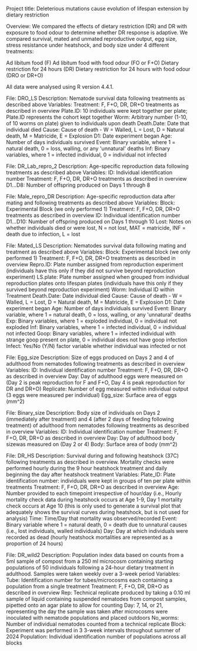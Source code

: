 Project title: Deleterious mutations cause evolution of lifespan extension by dietary restriction

Overview: We compared the effects of dietary restriction (DR) and DR with exposure to food odour to determine whether DR response is adaptive. We compared survival, mated and unmated reproductive output, egg size, stress resistance under heatshock, and body size under 4 different treatments:

Ad libitum food (F)
Ad libitum food with food odour (FO or F+O)
Dietary restriction for 24 hours (DR)
Dietary restriction for 24 hours with food odour (DRO or DR+O)

All data were analysed using R version 4.4.1.

File: DRO_LS
Description: Nematode survival data following treatments as described above
Variables:
  Treatment: F, F+O, DR, DR+O treatments as described in overview
  Plate.ID: 10 individuals were kept together per plate; Plate.ID represents the cohort kept       together
  Worm: Arbitrary number (1-10, of 10 worms on plate) given to individuals upon death
  Death.Date: Date that individual died
  Cause: Cause of death - W = Walled, L = Lost, D = Natural death, M = Matricide, E = Explosion
  D1: Date experiment began
  Age: Number of days individuals survived
  Event: Binary variable, where 1 = natural death, 0 = loss, walling, or any 'unnatural' deaths
  Inf: Binary variables, where 1 = infected individual, 0 = individual not infected

File: DR_Lab_repro_2
Description: Age-specific reproduction data following treatments as described above
Variables:
  ID: Individual identification number 
  Treatment: F, F+O, DR, DR+O treatments as described in overview
  D1...D8: Number of offspring produced on Days 1 through 8 

File: Male_repro_DR
Description: Age-specific reproduction data after mating and following treatments as described above
Variables:
  Block: Experimental Block (we only performed 1)
  Treatment: F, F+O, DR, DR+O treatments as described in overview
  ID: Individual identification number
  D1...D10: Number of offspring produced on Days 1 through 10
  Lost: Notes on whether individuals died or were lost, N = not lost, MAT = matricide, INF = death due to infection, L = lost

File: Mated_LS
Description: Nematodes survival data following mating and treatment as described above
Variables:
  Block: Experimental block (we only performed 1)
  Treatment: F, F+O, DR, DR+O treatments as described in overview
  Repro.ID: Plate number assigned from reproduction experiment (individuals have this only if they did not survive beyond reproduction experiment)
  LS.plate: Plate number assigned when grouped from individual reproduction plates onto lifespan plates (individuals have this only if they survived beyond reproduction experiment)
  Worm: Individual ID within Treatment
  Death.Date: Date individual died
    Cause: Cause of death - W = Walled, L = Lost, D = Natural death, M = Matricide, E = Explosion
  D1: Date experiment began
  Age: Number of days individuals survived
  Event: Binary variable, where 1 = natural death, 0 = loss, walling, or any 'unnatural' deaths
  Exp: Binary variables, where 1 = exploded individual, 0 = individual not exploded
  Inf: Binary variables, where 1 = infected individual, 0 = individual not infected
  Goop: Binary variables, where 1 = infected individual with strange goop present on plate, 0 = individual does not have goop infection
  Infect: Yes/No (Y/N) factor variable whether individual was infected or not

File: Egg_size
Description: Size of eggs produced on Days 2 and 4 of adulthood from nematodes following treatments as described in overview
Variables:
ID: Individual identification number
Treatment: F, F+O, DR, DR+O as described in overview
Day: Day of adulthood eggs were measured on (Day 2 is peak reproduction for F and F+O, Day 4 is peak reproduction for DR and DR+O)
Replicate: Number of egg measured within individual output (3 eggs were measured per individual)
Egg_size: Surface area of eggs (mm^2)

File: Binary_size
Description: Body size of individuals on Days 2 (immediately after treatment) and 4 (after 2 days of feeding following treatment) of adulthood from nematodes following treatments as described in overview
Variables:
ID: Individual identification number
Treatment: F, F+O, DR, DR+O as described in overview
Day: Day of adulthood body sizewas measured on (Day 2 or 4)
Body: Surface area of body (mm^2)

File: DR_HS
Description: Survival during and following heatshock (37C) following treatments as described in overview. Mortality checks were performed hourly during the 9 hour heatshock treatment and daily beginning the day after heatshock treatment
Variables:
Plate_ID: Plate identification number: individuals were kept in groups of ten per plate within treatments
Treatment: F, F+O, DR, DR+O as described in overview
Age: Number provided to each timepoint irrespective of hour/day (i.e., Hourly mortality check data during heatshock occurs at Age 1-9, Day 1 mortality check occurs at Age 10 (this is only used to generate a survival plot that adequately shows the survival curves during heatshock, but is not used for analysis)
Time: Time/Day that mortality was observed/recorded
Event: Binary variable where 1 = natural death, 0 = death due to unnatural causes (i.e., lost individuals, walled individuals)
Day: Day at which individuals were recorded as dead (hourly heatshock mortalities are represented as a proportion of 24 hours)

File: DR_wild2
Description: Population index data based on counts from a 5ml sample of compost from a 250 ml microcosm containing starting populations of 50 individuals following a 24-hour dietary treatment in adulthood. Samples were taken weekly over a 3-week period
Variables:
Tube: Identification number for tubes/microcosms each containing a population from a single treatment
Treatment: F, F+O, DR, DR+O as described in overview
Rep: Technical replicate produced by taking a 0.10 ml sample of liquid containing suspended nematodes from compost samples, pipetted onto an agar plate to allow for counting
Day: 7, 14, or 21, representing the day the sample was taken after microcosms were inoculated with nematode populations and placed outdoors
No_worms: Number of individual nematodes counted from a technical replicate
Block: Experiment was performed in 3 3-week intervals throughout summer of 2024
Population: Individual identification number of populations across all blocks

